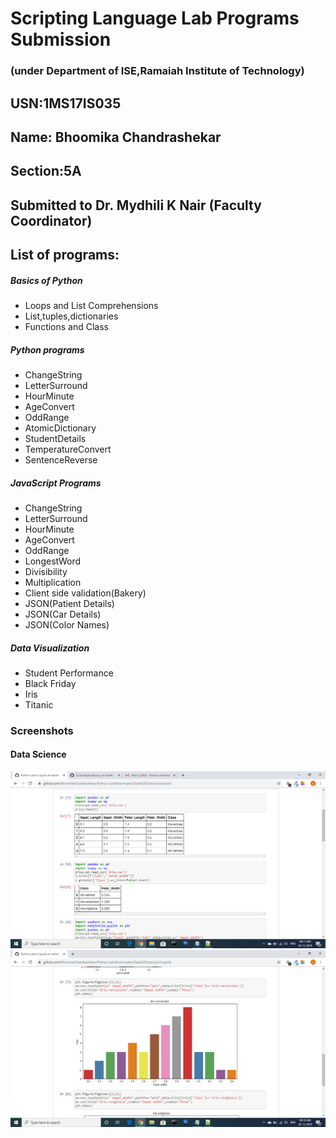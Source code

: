 # Scripting Language Lab Programs Submission

### (under Department of ISE,Ramaiah Institute of Technology)

## USN:1MS17IS035

## Name: Bhoomika Chandrashekar

## Section:5A

## Submitted to Dr. Mydhili K Nair (Faculty Coordinator)

 
## List of programs:

##### Basics of Python
  * Loops and List Comprehensions
  * List,tuples,dictionaries
  * Functions and Class
  
##### Python programs
  * ChangeString
  * LetterSurround
  * HourMinute
  * AgeConvert
  * OddRange
  * AtomicDictionary
  * StudentDetails
  * TemperatureConvert
  * SentenceReverse
  
##### JavaScript Programs
  * ChangeString
  * LetterSurround
  * HourMinute
  * AgeConvert
  * OddRange
  * LongestWord
  * Divisibility
  * Multiplication
  * Client side validation(Bakery)
  * JSON(Patient Details)
  * JSON(Car Details)
  * JSON(Color Names)
  
##### Data Visualization
  * Student Performance
  * Black Friday
  * Iris
  * Titanic

### Screenshots
#### Data Science
![alt tab](https://github.com/BhoomikaChandrashekar/Python-Lab/blob/master/Data%20Science/Screenshot%20(29).png)
![alt tab](https://github.com/BhoomikaChandrashekar/Python-Lab/blob/master/Data%20Science/Screenshot%20(30).png)
